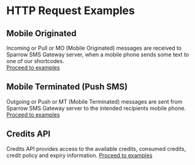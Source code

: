 # HTTP Request Examples

## __Mobile Originated__  
Incoming or Pull or MO (Mobile Originated) messages are received to Sparrow SMS Gateway server, when a mobile phone sends some text to one of our shortcodes.  
[Proceed to examples](/examples_incoming/)

## __Mobile Terminated (Push SMS)__  
Outgoing or Push or MT (Mobile Terminated) messages are sent from Sparrow SMS Gateway server to the intended recipients mobile phone.  
[Proceed to examples](/examples_outgoing/)

## __Credits API__
Credits API provides access to the available credits, consumed credits, credit policy and expiry information.
[Proceed to examples](/examples_credits/)

